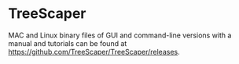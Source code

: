 # TreeScaper

MAC and Linux binary files of GUI and command-line versions with a manual and tutorials can be found at https://github.com/TreeScaper/TreeScaper/releases.




